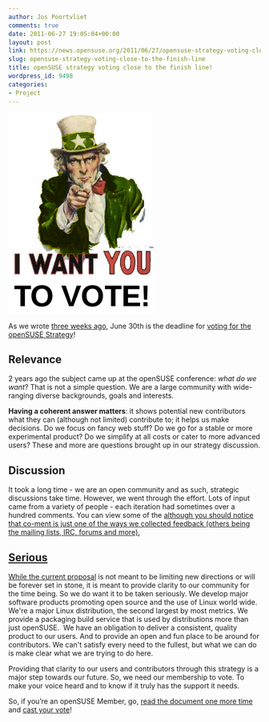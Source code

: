 ```yaml
---
author: Jos Poortvliet
comments: true
date: 2011-06-27 19:05:04+00:00
layout: post
link: https://news.opensuse.org/2011/06/27/opensuse-strategy-voting-close-to-the-finish-line/
slug: opensuse-strategy-voting-close-to-the-finish-line
title: openSUSE strategy voting close to the finish line!
wordpress_id: 9498
categories:
- Project
---
```


[![I want you to vote (green)](/wp-content/uploads/2011/06/i_want_you11.png)](http://news.opensuse.org/2011/06/27/opensuse-strategy-voting-close-to-the-finish-line/i_want_you11-2/)

As we wrote [three weeks ago](http://news.opensuse.org/2011/06/07/time-to-vote-on-the-opensuse-strategy/), June 30th is the deadline for [voting for the openSUSE Strategy](http://bit.ly/kZaAC2)!


## Relevance


2 years ago the subject came up at the openSUSE conference: _what do we want_? That is not a simple question. We are a large community with wide-ranging diverse backgrounds, goals and interests.

**Having a coherent answer matters**: it shows potential new contributors what they can (although not limited) contribute to; it helps us make decisions. Do we focus on fancy web stuff? Do we go for a stable or more experimental product? Do we simplify at all costs or cater to more advanced users? These and more are questions brought up in our strategy discussion.


## <!-- more -->




## Discussion


It took a long time - we are an open community and as such, strategic discussions take time. However, we went through the effort. Lots of input came from a variety of people - each iteration had sometimes over a hundred comments. You can view some of the [ although you should notice that co-ment is just one of the ways we collected feedback (others being the mailing lists, IRC, forums and more).](https://lite.co-ment.com/text/lNPCgzeGHdV/history/)

[ ](https://lite.co-ment.com/text/lNPCgzeGHdV/history/)


## [Serious](https://lite.co-ment.com/text/lNPCgzeGHdV/history/)


[While the ](https://lite.co-ment.com/text/lNPCgzeGHdV/history/)[current proposal](http://en.opensuse.org/openSUSE:Strategy) is not meant to be limiting new directions or will be forever set in  stone, it is meant to provide clarity to our community for the time being. So we do  want it to be taken seriously. We develop major software products promoting open source and the use of Linux world wide. We're a major Linux distribution, the  second largest by most metrics. We provide a packaging build service that is used by distributions more than just openSUSE.  We have an obligation to deliver a  consistent, quality product to our users. And to provide an open and fun  place to be around for contributors. We can't satisfy every need to the  fullest, but what we can do is make clear what we are trying to do  here.

Providing that clarity to our users and contributors through this strategy is a major step towards our future. So, we need our membership to vote. To make your voice heard and to know if it truly has the support it needs.

﻿So, if you’re an openSUSE Member, go, [read the document one more time](http://en.opensuse.org/openSUSE:Strategy) and [cast your vote](http://bit.ly/kZaAC2)!
